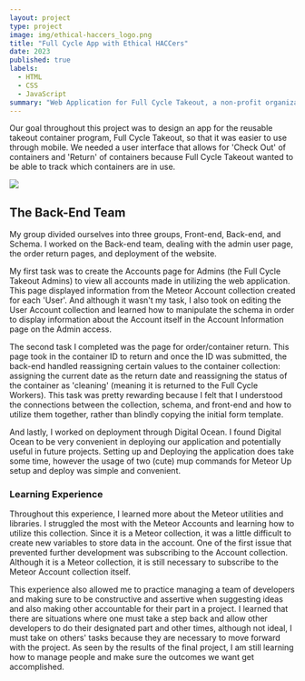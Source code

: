 ```yaml
---
layout: project
type: project
image: img/ethical-haccers_logo.png
title: "Full Cycle App with Ethical HACCers"
date: 2023
published: true
labels:
  - HTML
  - CSS
  - JavaScript
summary: "Web Application for Full Cycle Takeout, a non-profit organization providing reusable takeout containers to events."
---
```


Our goal throughout this project was to design an app for the reusable takeout container program, Full Cycle Takeout, so that it was easier to use through mobile.
We needed a user interface that allows for 'Check Out' of containers and 'Return' of containers because Full Cycle Takeout wanted to be able to track which containers are in use.

<img src="mobile_landing_scrnsht.png" />

## The Back-End Team
My group divided ourselves into three groups, Front-end, Back-end, and Schema. I worked on the Back-end team, dealing with the admin user page, the order return pages, and deployment of the website. 

My first task was to create the Accounts page for Admins (the Full Cycle Takeout Admins) to view all accounts made in utilizing the web application. This page displayed information from the Meteor Account collection created for each 'User'.
And although it wasn't my task, I also took on editing the User Account collection and learned how to manipulate the schema in order to display information about the Account itself in the Account Information page on the Admin access.

The second task I completed was the page for order/container return. This page took in the container ID to return and once the ID was submitted, the back-end handled reassigning certain values to the container collection: assigning the current date as the return date and reassigning the status of the container as 'cleaning' (meaning it is returned to the Full Cycle Workers). This task was pretty rewarding because I felt that I understood the connections between the collection, schema, and front-end and how to utilize them together, rather than blindly copying the initial form template.

And lastly, I worked on deployment through Digital Ocean. I found Digital Ocean to be very convenient in deploying our application and potentially useful in future projects. Setting up and Deploying the application does take some time, however the usage of two (cute) mup commands for Meteor Up setup and deploy was simple and convenient.

### Learning Experience
Throughout this experience, I learned more about the Meteor utilities and libraries. I struggled the most with the Meteor Accounts and learning how to utilize this collection. Since it is a Meteor collection, it was a little difficult to create new variables to store data in the account. One of the first issue that prevented further development was subscribing to the Account collection. Although it is a Meteor collection, it is still necessary to subscribe to the Meteor Account collection itself. 

This experience also allowed me to practice managing a team of developers and making sure to be constructive and assertive when suggesting ideas and also making other accountable for their part in a project. I learned that there are situations where one must take a step back and allow other developers to do their designated part and other times, although not ideal, I must take on others' tasks because they are necessary to move forward with the project.
As seen by the results of the final project, I am still learning how to manage people and make sure the outcomes we want get accomplished. 
